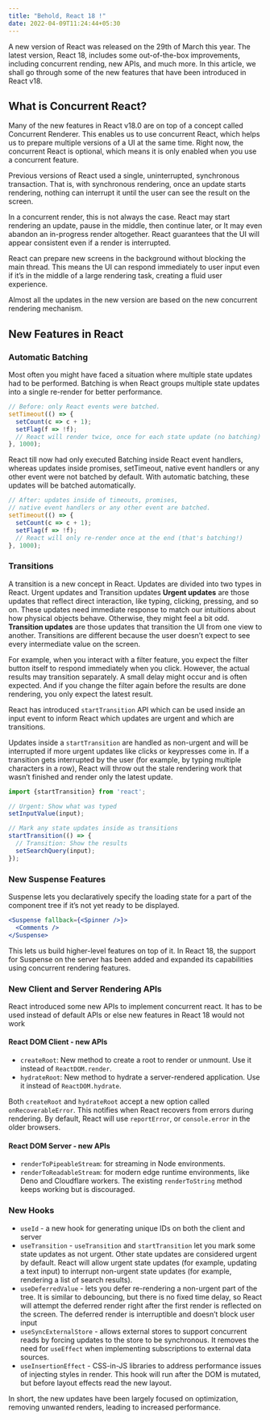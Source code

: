 ```yaml
---
title: "Behold, React 18 !"
date: 2022-04-09T11:24:44+05:30
---
```


A new version of React was released on the 29th of March this year. The latest version, React 18, includes some out-of-the-box improvements, including concurrent rending, new APIs, and much more. In this article, we shall go through some of the new features that have been introduced in React v18.

## What is Concurrent React?
Many of the new features in React v18.0 are on top of a concept called Concurrent Renderer. This enables us to use concurrent React, which helps us to prepare multiple versions of a UI at the same time. Right now, the concurrent React is optional, which means it is only enabled when you use a concurrent feature.  

Previous versions of React used a single, uninterrupted, synchronous transaction. That is, with synchronous rendering, once an update starts rendering, nothing can interrupt it until the user can see the result on the screen.

In a concurrent render, this is not always the case. React may start rendering an update, pause in the middle, then continue later, or It may even abandon an in-progress render altogether. React guarantees that the UI will appear consistent even if a render is interrupted.  

React can prepare new screens in the background without blocking the main thread. This means the UI can respond immediately to user input even if it’s in the middle of a large rendering task, creating a fluid user experience.

Almost all the updates in the new version are based on the new concurrent rendering mechanism.

## New Features in React

### Automatic Batching
Most often you might have faced a situation where multiple state updates had to be performed. Batching is when React groups multiple state updates into a single re-render for better performance. 

```js
// Before: only React events were batched.
setTimeout(() => {
  setCount(c => c + 1);
  setFlag(f => !f);
  // React will render twice, once for each state update (no batching)
}, 1000);

```

React till now had only executed Batching inside React event handlers, whereas updates inside promises, setTimeout, native event handlers or any other event were not batched by default. With automatic batching, these updates will be batched automatically.

```js
// After: updates inside of timeouts, promises,
// native event handlers or any other event are batched.
setTimeout(() => {
  setCount(c => c + 1);
  setFlag(f => !f);
  // React will only re-render once at the end (that's batching!)
}, 1000);
```


### Transitions
A transition is a new concept in React. Updates are divided into two types in React. Urgent updates and Transition updates
**Urgent updates** are those updates that reflect direct interaction, like typing, clicking, pressing, and so on. These updates need immediate response to match our intuitions about how physical objects behave. Otherwise, they might feel a bit odd. 
**Transition updates** are those updates that transition the UI from one view to another. Transitions are different because the user doesn’t expect to see every intermediate value on the screen.

For example, when you interact with a filter feature, you expect the filter button itself to respond immediately when you click. However, the actual results may transition separately. A small delay might occur and is often expected. And if you change the filter again before the results are done rendering, you only expect the latest result.

React has introduced `startTransition` API which can be used inside an input event to inform React which updates are urgent and which are transitions.  

Updates inside a `startTransition` are handled as non-urgent and will be interrupted if more urgent updates like clicks or keypresses come in. If a transition gets interrupted by the user (for example, by typing multiple characters in a row), React will throw out the stale rendering work that wasn’t finished and render only the latest update. 

```js
import {startTransition} from 'react';

// Urgent: Show what was typed
setInputValue(input);

// Mark any state updates inside as transitions
startTransition(() => {
  // Transition: Show the results
  setSearchQuery(input);
});
```

### New Suspense Features
Suspense lets you declaratively specify the loading state for a part of the component tree if it’s not yet ready to be displayed.

```jsx
<Suspense fallback={<Spinner />}>
  <Comments />
</Suspense>
```

This lets us build higher-level features on top of it. In React 18, the support for Suspense on the server has been added and expanded its capabilities using concurrent rendering features.

### New Client and Server Rendering APIs
React introduced some new APIs to implement concurrent react. It has to be used instead of default APIs or else new features in React 18 would not work

#### React DOM Client - new APIs
* `createRoot`: New method to create a root to render or unmount. Use it instead of `ReactDOM.render`.
* `hydrateRoot`: New method to hydrate a server-rendered application. Use it instead of `ReactDOM.hydrate`.

Both `createRoot` and `hydrateRoot` accept a new option called `onRecoverableError`. This notifies when React recovers from errors during rendering. By default, React will use `reportError`, or `console.error` in the older browsers.

#### React DOM Server - new APIs
* `renderToPipeableStream`: for streaming in Node environments.
* `renderToReadableStream`: for modern edge runtime environments, like Deno and Cloudflare workers.
The existing `renderToString` method keeps working but is discouraged.

### New Hooks

* `useId` - a new hook for generating unique IDs on both the client and server
* `useTransition` - `useTransition` and `startTransition` let you mark some state updates as not urgent. Other state updates are considered urgent by default. React will allow urgent state updates (for example, updating a text input) to interrupt non-urgent state updates (for example, rendering a list of search results).
* `useDeferredValue` -  lets you defer re-rendering a non-urgent part of the tree. It is similar to debouncing, but there is no fixed time delay, so React will attempt the deferred render right after the first render is reflected on the screen. The deferred render is interruptible and doesn’t block user input
* `useSyncExternalStore` -  allows external stores to support concurrent reads by forcing updates to the store to be synchronous. It removes the need for `useEffect` when implementing subscriptions to external data sources.
* `useInsertionEffect` -  CSS-in-JS libraries to address performance issues of injecting styles in render. This hook will run after the DOM is mutated, but before layout effects read the new layout.  

In short, the new updates have been largely focused on optimization, removing unwanted renders, leading to increased performance.
